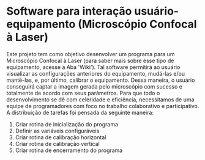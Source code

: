 # Software para interação usuário-equipamento (Microscópio Confocal à Laser)

Este projeto tem como objetivo desenvolver um programa para um Microscópio Confocal à Laser (para saber mais sobre esse tipo de equipamento, acesse a Aba 'Wiki'). Tal software permitirá ao usuário visualizar as configurações anteriores do equipamento, mudá-las e/ou mantê-las, e, por último, calibrar o equipamento. Dessa maneira, o usuário conseguirá captar a imagem gerada pelo microscópio com sucesso e totalmente de acordo com seus parâmetros. Para que todo o desenvolvimento se dê com celeridade e eficiência, necessitamos de uma equipe de programadores com foco no trabalho colaborativo e participativo. A distribuição de tarefas foi pensada da seguinte maneira:

1. Criar rotina de inicialização do programa
2. Definir as variáveis configuráveis
3. Criar rotina de calibração horizontal
4. Criar rotina de calibração vertical
5. Criar rotina de encerramento do programa
